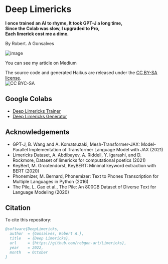 # **Deep Limericks**
**I once trained an AI to rhyme, It took GPT-J a long time,</br>
Since the Colab was slow, I upgraded to Pro,</br> Each limerick cost me a dime.**

By Robert. A Gonsalves</br>

![image](https://raw.githubusercontent.com/robgon-art/DeepLimericks/main/deep_limericks_med.jpg)

You can see my article on Medium

The source code and generated Haikus are released under the [CC BY-SA license](https://creativecommons.org/licenses/by-sa/4.0/).</br>
![CC BYC-SA](https://licensebuttons.net/l/by-sa/3.0/88x31.png)

## Google Colabs
* [Deep Limericks Trainer](https://colab.research.google.com/github/robgon-art/DeepLimericks/blob/main/Deep_Limericks_Train_GPT_J_6B.ipynb)
* [Deep Limericks Generator](https://colab.research.google.com/github/robgon-art/DeepLimericks/blob/main/Deep_Limericks_Interactive_Generator.ipynb)

## Acknowledgements
- GPT-J, B. Wang and A. Komatsuzaki, Mesh-Transformer-JAX: Model-Parallel Implementation of Transformer Language Model with JAX (2021)
- Limericks Dataset, A. Abdibayev, A. Riddell, Y. Igarashi, and D. Rockmore, Dataset of limericks for computational poetics (2021)
- KeyBert, M. Grootendorst, KeyBERT: Minimal keyword extraction with BERT (2020)
- Phonemizer, M. Bernard, Phonemizer: Text to Phones Transcription for Multiple Languages in Python (2016)
- The Pile, L. Gao et al., The Pile: An 800GB Dataset of Diverse Text for Language Modeling (2020)

## Citation
To cite this repository:

```bibtex
@software{DeepLimericks,
  author  = {Gonsalves, Robert A.},
  title   = {Deep Limericks},
  url     = {https://github.com/robgon-art/Limericks},
  year    = 2022,
  month   = October
}
```


